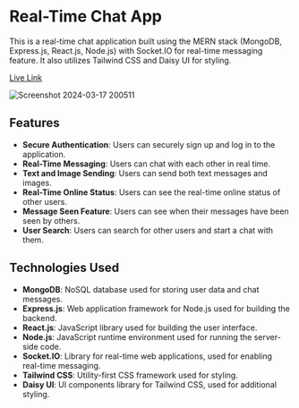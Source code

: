 <h1>Real-Time Chat App</h1>
<p>This is a real-time chat application built using the MERN stack (MongoDB, Express.js, React.js, Node.js) with Socket.IO for real-time messaging feature. 
   It also utilizes Tailwind CSS and Daisy UI for styling.</p>

[Live Link](https://chatapp-zdyr.onrender.com/) 

![Screenshot 2024-03-17 200511](https://github.com/harshxraj/realtime-chat/assets/128404446/291dcf65-ca71-4bab-88fa-7f689e641c9d)

## Features

- **Secure Authentication**: Users can securely sign up and log in to the application.
- **Real-Time Messaging**: Users can chat with each other in real time.
- **Text and Image Sending**: Users can send both text messages and images.
- **Real-Time Online Status**: Users can see the real-time online status of other users.
- **Message Seen Feature**: Users can see when their messages have been seen by others.
- **User Search**: Users can search for other users and start a chat with them.

## Technologies Used
- **MongoDB**: NoSQL database used for storing user data and chat messages.
- **Express.js**: Web application framework for Node.js used for building the backend.
- **React.js**: JavaScript library used for building the user interface.
- **Node.js**: JavaScript runtime environment used for running the server-side code.
- **Socket.IO**: Library for real-time web applications, used for enabling real-time messaging.
- **Tailwind CSS**: Utility-first CSS framework used for styling.
- **Daisy UI**: UI components library for Tailwind CSS, used for additional styling.
  

